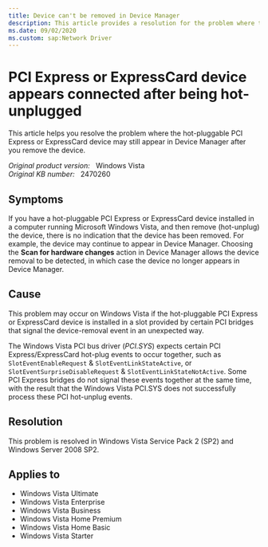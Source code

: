 ```yaml
---
title: Device can't be removed in Device Manager
description: This article provides a resolution for the problem where the hot-pluggable PCI Express or ExpressCard device may still appear in Device Manager after you remove the device.
ms.date: 09/02/2020
ms.custom: sap:Network Driver
---
```

# PCI Express or ExpressCard device appears connected after being hot-unplugged

This article helps you resolve the problem where the hot-pluggable PCI Express or ExpressCard device may still appear in Device Manager after you remove the device.

_Original product version:_ &nbsp; Windows Vista  
_Original KB number:_ &nbsp; 2470260

## Symptoms

If you have a hot-pluggable PCI Express or ExpressCard device installed in a computer running Microsoft Windows Vista, and then remove (hot-unplug) the device, there is no indication that the device has been removed. For example, the device may continue to appear in Device Manager. Choosing the **Scan for hardware changes** action in Device Manager allows the device removal to be detected, in which case the device no longer appears in Device Manager.

## Cause

This problem may occur on Windows Vista if the hot-pluggable PCI Express or ExpressCard device is installed in a slot provided by certain PCI bridges that signal the device-removal event in an unexpected way.

The Windows Vista PCI bus driver (*PCI.SYS*) expects certain PCI Express/ExpressCard hot-plug events to occur together, such as `SlotEventEnableRequest` & `SlotEventLinkStateActive`, or `SlotEventSurpriseDisableRequest` & `SlotEventLinkStateNotActive`. Some PCI Express bridges do not signal these events together at the same time, with the result that the Windows Vista PCI.SYS does not successfully process these PCI hot-unplug events.

## Resolution

This problem is resolved in Windows Vista Service Pack 2 (SP2) and Windows Server 2008 SP2.

## Applies to

- Windows Vista Ultimate
- Windows Vista Enterprise
- Windows Vista Business
- Windows Vista Home Premium
- Windows Vista Home Basic
- Windows Vista Starter
